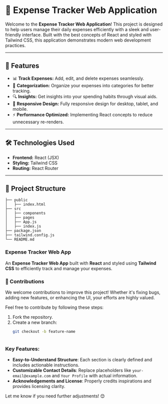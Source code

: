 # 🧾 Expense Tracker Web Application

Welcome to the **Expense Tracker Web Application**! This project is designed to help users manage their daily expenses efficiently with a sleek and user-friendly interface. Built with the best concepts of React and styled with Tailwind CSS, this application demonstrates modern web development practices.

---

## 🚀 Features

- 📊 **Track Expenses:** Add, edit, and delete expenses seamlessly.
- 🧮 **Categorization:** Organize your expenses into categories for better tracking.
- 🔍 **Insights:** Get insights into your spending habits through visual aids.
- 🎨 **Responsive Design:** Fully responsive design for desktop, tablet, and mobile.
- ⚡ **Performance Optimized:** Implementing React concepts to reduce unnecessary re-renders.

---

## 🛠️ Technologies Used

- **Frontend:** React (JSX)
- **Styling:** Tailwind CSS
- **Routing:** React Router

---

## 📂 Project Structure

```plaintext
├── public
│   ├── index.html
├── src
│   ├── components
│   ├── pages
│   ├── App.js
│   ├── index.js
├── package.json
├── tailwind.config.js
└── README.md

```


### Expense Tracker Web App

An **Expense Tracker Web App** built with **React** and styled using **Tailwind CSS** to efficiently track and manage your expenses.

### 🤝 Contributions

We welcome contributions to improve this project! Whether it's fixing bugs, adding new features, or enhancing the UI, your efforts are highly valued.

Feel free to contribute by following these steps:

1. Fork the repository.
2. Create a new branch:
   ```bash
   git checkout -b feature-name



### Key Features:
- **Easy-to-Understand Structure**: Each section is clearly defined and includes actionable instructions.
- **Customizable Contact Details**: Replace placeholders like `your-email@example.com` and `Your Profile` with actual information.
- **Acknowledgements and License**: Properly credits inspirations and provides licensing clarity.

Let me know if you need further adjustments! 😊
